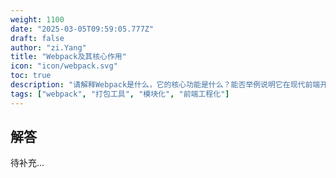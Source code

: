 ```yaml
---
weight: 1100
date: "2025-03-05T09:59:05.777Z"
draft: false
author: "zi.Yang"
title: "Webpack及其核心作用"
icon: "icon/webpack.svg"
toc: true
description: "请解释Webpack是什么，它的核心功能是什么？能否举例说明它在现代前端开发中的典型应用场景？"
tags: ["webpack", "打包工具", "模块化", "前端工程化"]
---
```


## 解答

待补充...
